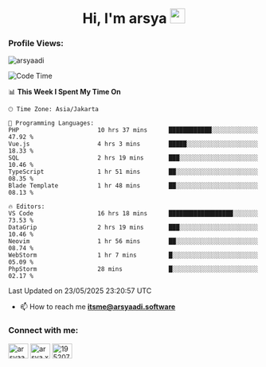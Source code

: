 <h1 align="center">Hi, I'm arsya 
  <img src="https://media.giphy.com/media/hvRJCLFzcasrR4ia7z/giphy.gif" width="30px"/>
</h1>

<p align="left"> <h3>Profile Views:</h3> <img src="https://komarev.com/ghpvc/?username=arsyaadi&label=Profile%20views&color=0e75b6&style=flat" alt="arsyaadi" /> </p>

<!--START_SECTION:waka-->
![Code Time](http://img.shields.io/badge/Code%20Time-4%2C043%20hrs%2039%20mins-blue)

📊 **This Week I Spent My Time On** 

```text
🕑︎ Time Zone: Asia/Jakarta

💬 Programming Languages: 
PHP                      10 hrs 37 mins      ████████████░░░░░░░░░░░░░   47.92 % 
Vue.js                   4 hrs 3 mins        █████░░░░░░░░░░░░░░░░░░░░   18.33 % 
SQL                      2 hrs 19 mins       ███░░░░░░░░░░░░░░░░░░░░░░   10.46 % 
TypeScript               1 hr 51 mins        ██░░░░░░░░░░░░░░░░░░░░░░░   08.35 % 
Blade Template           1 hr 48 mins        ██░░░░░░░░░░░░░░░░░░░░░░░   08.13 % 

🔥 Editors: 
VS Code                  16 hrs 18 mins      ██████████████████░░░░░░░   73.53 % 
DataGrip                 2 hrs 19 mins       ███░░░░░░░░░░░░░░░░░░░░░░   10.46 % 
Neovim                   1 hr 56 mins        ██░░░░░░░░░░░░░░░░░░░░░░░   08.74 % 
WebStorm                 1 hr 7 mins         █░░░░░░░░░░░░░░░░░░░░░░░░   05.09 % 
PhpStorm                 28 mins             █░░░░░░░░░░░░░░░░░░░░░░░░   02.17 % 
```


 Last Updated on 23/05/2025 23:20:57 UTC
<!--END_SECTION:waka-->

- 📫 How to reach me **itsme@arsyaadi.software**


<h3 align="left">Connect with me:</h3>
<p align="left">
<a href="https://linkedin.com/in/arsyaadi" target="blank"><img align="center" src="https://raw.githubusercontent.com/rahuldkjain/github-profile-readme-generator/master/src/images/icons/Social/linked-in-alt.svg" alt="arsyaadi" height="30" width="40" /></a>
<a href="https://fb.com/arsya.xkz" target="blank"><img align="center" src="https://raw.githubusercontent.com/rahuldkjain/github-profile-readme-generator/master/src/images/icons/Social/facebook.svg" alt="arsya.xkz" height="30" width="40" /></a>
<a href="https://stackoverflow.com/users/19520749" target="blank"><img align="center" src="https://raw.githubusercontent.com/rahuldkjain/github-profile-readme-generator/master/src/images/icons/Social/stack-overflow.svg" alt="19520749" height="30" width="40" /></a>
</p>
